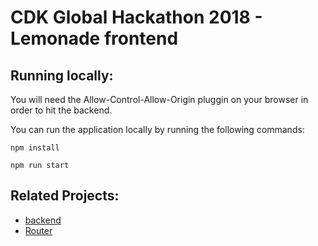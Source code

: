 # CDK Global Hackathon 2018 - Lemonade frontend

## Running locally:

You will need the Allow-Control-Allow-Origin pluggin on
your browser in order to hit the backend.

You can run the application locally by running the following commands:

```npm install```

```npm run start```


## Related Projects:

 - [backend](https://github.com/murphpdx/lemons-backend)
 - [Router](https://github.com/bnima/lemon-zuul)
